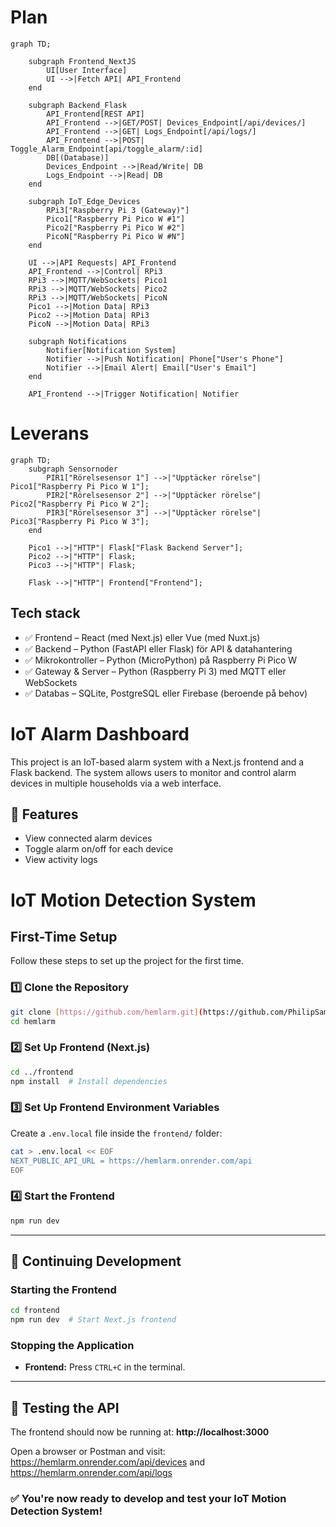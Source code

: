 # Plan

```mermaid
graph TD;

    subgraph Frontend_NextJS
        UI[User Interface]
        UI -->|Fetch API| API_Frontend
    end

    subgraph Backend_Flask
        API_Frontend[REST API]
        API_Frontend -->|GET/POST| Devices_Endpoint[/api/devices/]
        API_Frontend -->|GET| Logs_Endpoint[/api/logs/]
        API_Frontend -->|POST| Toggle_Alarm_Endpoint[api/toggle_alarm/:id]
        DB[(Database)]
        Devices_Endpoint -->|Read/Write| DB
        Logs_Endpoint -->|Read| DB
    end

    subgraph IoT_Edge_Devices
        RPi3["Raspberry Pi 3 (Gateway)"]
        Pico1["Raspberry Pi Pico W #1"]
        Pico2["Raspberry Pi Pico W #2"]
        PicoN["Raspberry Pi Pico W #N"]
    end

    UI -->|API Requests| API_Frontend
    API_Frontend -->|Control| RPi3
    RPi3 -->|MQTT/WebSockets| Pico1
    RPi3 -->|MQTT/WebSockets| Pico2
    RPi3 -->|MQTT/WebSockets| PicoN
    Pico1 -->|Motion Data| RPi3
    Pico2 -->|Motion Data| RPi3
    PicoN -->|Motion Data| RPi3

    subgraph Notifications
        Notifier[Notification System]
        Notifier -->|Push Notification| Phone["User's Phone"]
        Notifier -->|Email Alert| Email["User's Email"]
    end

    API_Frontend -->|Trigger Notification| Notifier
```

# Leverans

```mermaid
graph TD;
    subgraph Sensornoder
        PIR1["Rörelsesensor 1"] -->|"Upptäcker rörelse"| Pico1["Raspberry Pi Pico W 1"];
        PIR2["Rörelsesensor 2"] -->|"Upptäcker rörelse"| Pico2["Raspberry Pi Pico W 2"];
        PIR3["Rörelsesensor 3"] -->|"Upptäcker rörelse"| Pico3["Raspberry Pi Pico W 3"];
    end

    Pico1 -->|"HTTP"| Flask["Flask Backend Server"];
    Pico2 -->|"HTTP"| Flask;
    Pico3 -->|"HTTP"| Flask;

    Flask -->|"HTTP"| Frontend["Frontend"];
```

## Tech stack

- ✅ Frontend – React (med Next.js) eller Vue (med Nuxt.js)
- ✅ Backend – Python (FastAPI eller Flask) för API & datahantering
- ✅ Mikrokontroller – Python (MicroPython) på Raspberry Pi Pico W
- ✅ Gateway & Server – Python (Raspberry Pi 3) med MQTT eller WebSockets
- ✅ Databas – SQLite, PostgreSQL eller Firebase (beroende på behov)

# IoT Alarm Dashboard

This project is an IoT-based alarm system with a Next.js frontend and a Flask backend. The system allows users to monitor and control alarm devices in multiple households via a web interface.

## 🚀 Features

- View connected alarm devices
- Toggle alarm on/off for each device
- View activity logs

# IoT Motion Detection System

## First-Time Setup

Follow these steps to set up the project for the first time.

### 1️⃣ **Clone the Repository**

```bash
git clone [https://github.com/hemlarm.git](https://github.com/PhilipSamuelsson/hemlarm.git)
cd hemlarm
```

### 2️⃣ **Set Up Frontend (Next.js)**

```bash
cd ../frontend
npm install  # Install dependencies
```

### 3️⃣ **Set Up Frontend Environment Variables**

Create a `.env.local` file inside the `frontend/` folder:

```bash
cat > .env.local << EOF
NEXT_PUBLIC_API_URL = https://hemlarm.onrender.com/api
EOF
```

### 4️⃣ **Start the Frontend**

```bash
npm run dev
```

---

## 🔄 Continuing Development

### **Starting the Frontend**

```bash
cd frontend
npm run dev  # Start Next.js frontend
```

### **Stopping the Application**

- **Frontend:** Press `CTRL+C` in the terminal.

---

## 🧪 Testing the API

The frontend should now be running at: **http://localhost:3000**

Open a browser or Postman and visit:
https://hemlarm.onrender.com/api/devices
and
https://hemlarm.onrender.com/api/logs

### ✅ You're now ready to develop and test your IoT Motion Detection System!

